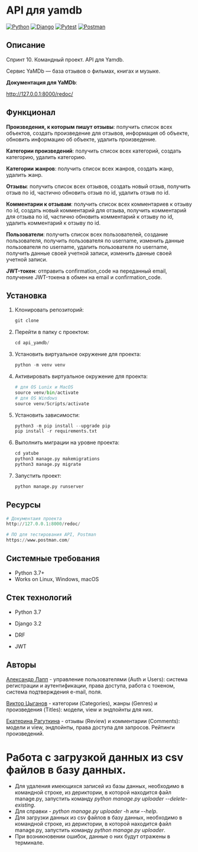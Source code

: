 # API для yamdb

[![Python](https://img.shields.io/badge/-Python-464641?style=flat-square&logo=Python)](https://www.python.org/)
[![Django](https://img.shields.io/badge/Django-464646?style=flat-square&logo=django)](https://www.djangoproject.com/)
[![Pytest](https://img.shields.io/badge/Pytest-464646?style=flat-square&logo=pytest)](https://docs.pytest.org/en/6.2.x/)
[![Postman](https://img.shields.io/badge/Postman-464646?style=flat-square&logo=postman)](https://www.postman.com/)

## Описание

Спринт 10. Командный проект. API для Yamdb.

Сервис YaMDb — база отзывов о фильмах, книгах и музыке.

**Документация для YaMDb**:

http://127.0.0.1:8000/redoc/ 

## Функционал

**Произведения, к которым пишут отзывы**: получить список всех объектов, создать произведение для отзывов, информация об объекте, обновить информацию об объекте, удалить произведение.

**Категории произведений**: получить список всех категорий, создать категорию, удалить категорию.

**Категории жанров**: получить список всех жанров, создать жанр, удалить жанр.

**Отзывы**: получить список всех отзывов, создать новый отзыв, получить отзыв по id, частично обновить отзыв по id, удалить отзыв по id.

**Комментарии к отзывам**: получить список всех комментариев к отзыву по id, создать новый комментарий для отзыва, получить комментарий для отзыва по id, частично обновить комментарий к отзыву по id, удалить комментарий к отзыву по id.

**Пользователи**: получить список всех пользователей, создание пользователя, получить пользователя по username, изменить данные пользователя по username, удалить пользователя по username, получить данные своей учетной записи, изменить данные своей учетной записи.

**JWT-токен**: отправить confirmation_code на переданный email, получение JWT-токена в обмен на email и confirmation_code.


## Установка

1. Клонировать репозиторий:

   ```python
   git clone 
   ```

2. Перейти в папку с проектом:

   ```python
   cd api_yamdb/
   ```

3. Установить виртуальное окружение для проекта:

   ```python
   python -m venv venv
   ```

4. Активировать виртуальное окружение для проекта:

   ```python
   # для OS Lunix и MacOS
   source venv/bin/activate
   # для OS Windows
   source venv/Scripts/activate
   ```

5. Установить зависимости:

   ```python
   python3 -m pip install --upgrade pip
   pip install -r requirements.txt
   ```

6. Выполнить миграции на уровне проекта:

   ```python
   cd yatube
   python3 manage.py makemigrations
   python3 manage.py migrate
   ```

7. Запустить проект:

   ```python
   python manage.py runserver
   ```

## Ресурсы

```python
# Документаия проекта
http://127.0.0.1:8000/redoc/
```

```python
# ПО для тестирования API, Postman
https://www.postman.com/
```

## Системные требования
- Python 3.7+
- Works on Linux, Windows, macOS

## Стек технологий

- Python 3.7

- Django 3.2

- DRF

- JWT

## Авторы

[Александр Лапп](https://github.com/rogty20) - управление пользователями (Auth и Users): система регистрации и аутентификации, права доступа, работа с токеном, система подтверждения e-mail, поля.

[Виктор Цыганов](https://github.com/VictorTsyganov) - категории (Categories), жанры (Genres) и произведения (Titles): модели, view и эндпойнты для них.

[Екатерина Рагуткина](https://github.com/R27Kate) - отзывы (Review) и комментарии (Comments): модели и view, эндпойнты, права доступа для запросов. Рейтинги произведений.

# Работа с загрузкой данных из csv файлов в базу данных.

* Для удаления имеющихся записей из базы данных, необходимо в командной строке, из дериктории, в которой находится файл manage.py, запустить команду *python manage.py uploader --delete-existing*.
* Для справки - *python manage.py uploader -h или --help*.
* Для загрузки данных из csv файлов в базу данных, необходимо в командной строке, из дериктории, в которой находится файл manage.py, запустить команду *python manage.py uploader*.
* При возникновении ошибок, данные о них будут отражены в терминале.
